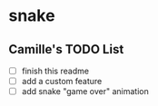 # snake

## Camille's TODO List
- [ ] finish this readme
- [ ] add a custom feature
- [ ] add snake "game over" animation
